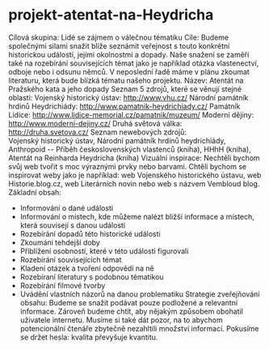 # projekt-atentat-na-Heydricha

Cílová skupina: Lidé se zájmem o válečnou tématiku
Cíle: Budeme společnými silami snažit blíže seznámit veřejnost s touto konkrétní historickou událostí, jejími okolnostmi a dopady. Naše snažení se zaměří také na rozebírání souvisejících témat jako je například otázka vlastenectví, odboje nebo i odsunu němců. V neposlední řadě máme v plánu zkoumat literaturu, která bude blízká tématu našeho projektu.
Název: Atentát na Pražského kata a jeho dopady
Seznam 5 zdrojů, které se věnují stejné oblasti: 
Vojenský historický ústav: http://www.vhu.cz/ 
Národní památník hrdinů Heydrichiády: http://www.pamatnik-heydrichiady.cz/
Památník Lidice: http://www.lidice-memorial.cz/pamatnik/muzeum/ 
Moderní dějiny: http://www.moderni-dejiny.cz/
Druhá světová válka: http://druha.svetova.cz/
Seznam newebových zdrojů:  
Vojenský historický ústav, Národní památník hrdinů heydrichiády, Anthropoid -- Příběh československých vlastenců (kniha),  HHhH (kniha), Atentát na Reinharda Heydricha (kniha)
Vizuální inspirace:
 Nechtěli bychom svůj web tvořit s moc výraznými prvky nebo barvami. Chtěli bychom se inspirovat weby jako je například: web Vojenského historického ústavu, web Historie.blog.cz, web Literárních novin nebo web s názvem Vembloud blog.
Základní obsah:
-	Informování o dané události 
-	Informování o místech, kde můžeme nalézt bližší informace a místech, která souvisejí s danou událostí 
-	Rozebírání dopadů této historické události
-	Zkoumání tehdejší doby 
-	Přiblížení osobností, které v této události figurovali
-	Rozebírání souvisejících témat
-	Kladení otázek a tvoření odpovědí na ně 
-	Rozebíraní literatury s podobnou tématikou 
-	Rozebírání filmové tvorby
-	Uvádění vlastních názorů na danou problematiku 
Strategie zveřejňování obsahu: Budeme se snažit podávat pouze podložené a relevantní informace. Zároveň budeme chtít, aby nějakým způsobem obohatil uživatele internetu. Musíme si také dát pozor, na to abychom potencionální čtenáře zbytečně nezahltili množství informací. Pokusíme se držet hesla: kvalita převyšuje kvantitu. 
